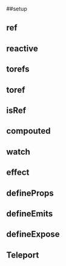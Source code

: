 ##setup

## ref

## reactive

## torefs

## toref

## isRef

## compouted

## watch

## effect

## defineProps

## defineEmits

## defineExpose

## Teleport
